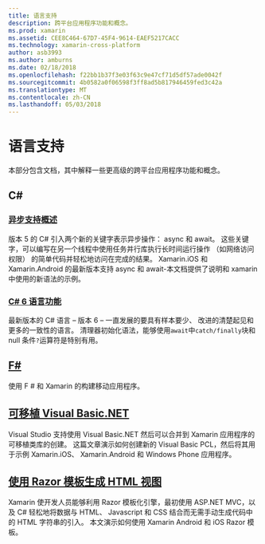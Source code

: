 ```yaml
---
title: 语言支持
description: 跨平台应用程序功能和概念。
ms.prod: xamarin
ms.assetid: CEE8C464-67D7-45F4-9614-EAEF5217CACC
ms.technology: xamarin-cross-platform
author: asb3993
ms.author: amburns
ms.date: 02/18/2018
ms.openlocfilehash: f22bb1b37f3e03f63c9e47cf71d5df57ade0042f
ms.sourcegitcommit: 4b0582a0f06598f3ff8ad5b817946459fed3c42a
ms.translationtype: MT
ms.contentlocale: zh-CN
ms.lasthandoff: 05/03/2018
---
```

# <a name="language-support"></a>语言支持

本部分包含文档，其中解释一些更高级的跨平台应用程序功能和概念。

## <a name="c"></a>C# 
###  <a name="async-support-overviewcross-platformplatformasyncmd"></a>[异步支持概述](~/cross-platform/platform/async.md)

版本 5 的 C# 引入两个新的关键字表示异步操作： async 和 await。 这些关键字，可以编写在另一个线程中使用任务并行库执行长时间运行操作 （如网络访问权限） 的简单代码并轻松地访问在完成的结果。 Xamarin.iOS 和 Xamarin.Android 的最新版本支持 async 和 await-本文档提供了说明和 xamarin 中使用的新语法的示例。

### <a name="c-6-language-featurescross-platformplatformcsharp-sixmd"></a>[C# 6 语言功能](~/cross-platform/platform/csharp-six.md)

最新版本的 C# 语言 – 版本 6 – 一直发展的要具有样本要少、 改进的清楚起见和更多的一致性的语言。 清理器初始化语法，能够使用`await`中`catch/finally`块和 null 条件`?`运算符是特别有用。

## <a name="ffsharpindexmd"></a>[F#](fsharp/index.md)

使用 F # 和 Xamarin 的构建移动应用程序。

##  <a name="portable-visual-basicnetcross-platformplatformvisual-basicindexmd"></a>[可移植 Visual Basic.NET](~/cross-platform/platform/visual-basic/index.md)

Visual Studio 支持使用 Visual Basic.NET 然后可以合并到 Xamarin 应用程序的可移植类库的创建。 这篇文章演示如何创建新的 Visual Basic PCL，然后将其用于示例 Xamarin.iOS、 Xamarin.Android 和 Windows Phone 应用程序。

##  <a name="building-html-views-using-razor-templatescross-platformplatformrazor-html-templatesindexmd"></a>[使用 Razor 模板生成 HTML 视图](~/cross-platform/platform/razor-html-templates/index.md)

Xamarin 使开发人员能够利用 Razor 模板化引擎，最初使用 ASP.NET MVC，以及 C# 轻松地将数据与 HTML、 Javascript 和 CSS 结合而无需手动生成代码中的 HTML 字符串的引入。
本文演示如何使用 Xamarin Android 和 iOS Razor 模板。
